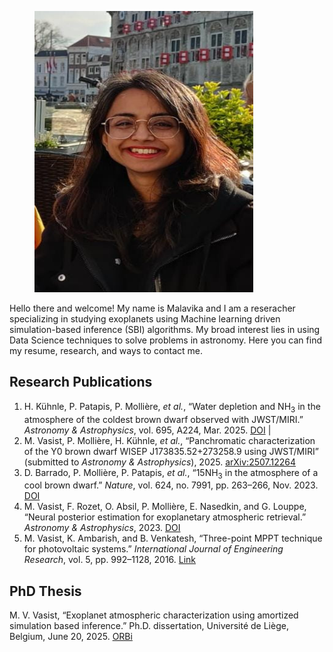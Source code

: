 
<figure>
  <img src="/assets/images/Me.jpeg" alt="Me" width="350" height="450">
  <figcaption></figcaption>
</figure>


Hello there and welcome! My name is Malavika and I am a reseracher specializing in studying exoplanets using Machine learning driven simulation-based inference (SBI) algorithms. My broad interest lies in using Data Science techniques to solve problems in astronomy. Here you can find my resume, research, and ways to contact me.

<h2>Research Publications</h2>

<ol>
  <li>
    H. Kühnle, P. Patapis, P. Mollière, <i>et al.</i>, 
    “Water depletion and NH<sub>3</sub> in the atmosphere of the coldest brown dwarf observed with JWST/MIRI.” 
    <i>Astronomy &amp; Astrophysics</i>, vol. 695, A224, Mar. 2025. 
    <a href="https://doi.org/10.1051/0004-6361/202452547" target="_blank">DOI</a> | 
  </li>

  <li>
    M. Vasist, P. Mollière, H. Kühnle, <i>et al.</i>, 
    “Panchromatic characterization of the Y0 brown dwarf WISEP J173835.52+273258.9 using JWST/MIRI” 
    (submitted to <i>Astronomy &amp; Astrophysics</i>), 2025. 
    <a href="https://arxiv.org/abs/2507.12264" target="_blank">arXiv:2507.12264</a>
  </li>

  <li>
    D. Barrado, P. Mollière, P. Patapis, <i>et al.</i>, 
    “15NH<sub>3</sub> in the atmosphere of a cool brown dwarf.” 
    <i>Nature</i>, vol. 624, no. 7991, pp. 263–266, Nov. 2023. 
    <a href="https://doi.org/10.1038/s41586-023-06813-y" target="_blank">DOI</a>
  </li>

  <li>
    M. Vasist, F. Rozet, O. Absil, P. Mollière, E. Nasedkin, and G. Louppe, 
    “Neural posterior estimation for exoplanetary atmospheric retrieval.” 
    <i>Astronomy &amp; Astrophysics</i>, 2023. 
    <a href="https://doi.org/10.1051/0004-6361/202245263" target="_blank">DOI</a>
  </li>

  <li>
    M. Vasist, K. Ambarish, and B. Venkatesh, 
    “Three-point MPPT technique for photovoltaic systems.” 
    <i>International Journal of Engineering Research</i>, vol. 5, pp. 992–1128, 2016. 
    <a href="https://www.academia.edu/27200545/Three-Point_MPPT_technique_for_photovoltaic_systems" target="_blank">Link</a>
  </li>
</ol>

<h2>PhD Thesis</h2>

<p>
  M. V. Vasist, 
  “Exoplanet atmospheric characterization using amortized simulation based inference.” 
  Ph.D. dissertation, Université de Liège, Belgium, June 20, 2025. 
  <a href="https://orbi.uliege.be/handle/2268/331545" target="_blank">ORBi</a>
</p>

